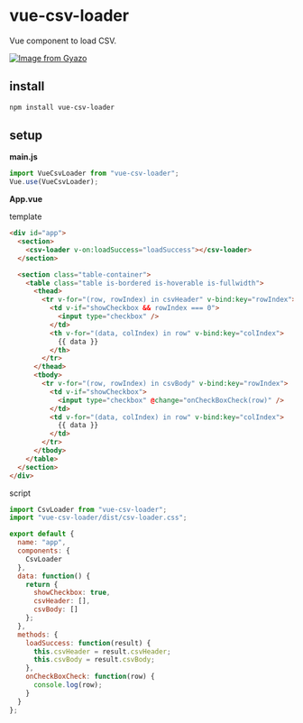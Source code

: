 # vue-csv-loader

Vue component to load CSV.

[![Image from Gyazo](https://i.gyazo.com/338e9c39b1fee39db63343c586b392b7.gif)](https://gyazo.com/338e9c39b1fee39db63343c586b392b7)

## install

```bash
npm install vue-csv-loader
```

## setup

**main.js**

```js
import VueCsvLoader from "vue-csv-loader";
Vue.use(VueCsvLoader);
```

**App.vue**

template

```html
<div id="app">
  <section>
    <csv-loader v-on:loadSuccess="loadSuccess"></csv-loader>
  </section>

  <section class="table-container">
    <table class="table is-bordered is-hoverable is-fullwidth">
      <thead>
        <tr v-for="(row, rowIndex) in csvHeader" v-bind:key="rowIndex">
          <td v-if="showCheckbox && rowIndex === 0">
            <input type="checkbox" />
          </td>
          <th v-for="(data, colIndex) in row" v-bind:key="colIndex">
            {{ data }}
          </th>
        </tr>
      </thead>
      <tbody>
        <tr v-for="(row, rowIndex) in csvBody" v-bind:key="rowIndex">
          <td v-if="showCheckbox">
            <input type="checkbox" @change="onCheckBoxCheck(row)" />
          </td>
          <td v-for="(data, colIndex) in row" v-bind:key="colIndex">
            {{ data }}
          </td>
        </tr>
      </tbody>
    </table>
  </section>
</div>
```

script

```js
import CsvLoader from "vue-csv-loader";
import "vue-csv-loader/dist/csv-loader.css";

export default {
  name: "app",
  components: {
    CsvLoader
  },
  data: function() {
    return {
      showCheckbox: true,
      csvHeader: [],
      csvBody: []
    };
  },
  methods: {
    loadSuccess: function(result) {
      this.csvHeader = result.csvHeader;
      this.csvBody = result.csvBody;
    },
    onCheckBoxCheck: function(row) {
      console.log(row);
    }
  }
};
```

